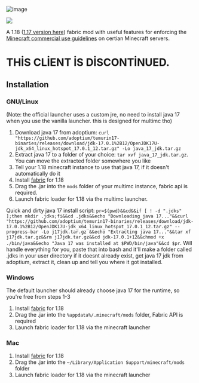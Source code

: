 ![image](https://media.discordapp.net/attachments/396663973006540802/886686297140363315/logo.png)

![](https://komarev.com/ghpvc/?username=0x151Atomic&label=Views)

A 1.18 ([1.17 version here](https://github.com/0x152/Atomic/tree/c58cad3209ea17ebff915c32a31bca8aa21c081f/builds)) fabric mod with useful features for enforcing the [Minecraft commercial use guidelines](https://account.mojang.com/documents/commercial_guidelines#:~:text=sell%20entitlements%20that%20affect%20gameplay)
on certian Minecraft servers.


# THİS CLİENT İS DİSCONTİNUED.

## Installation

### GNU/Linux <!--on top-->

(Note: the official launcher uses a custom jre, no need to install java 17 when you use the vanilla launcher. this is designed for multimc tho)

1. Download java 17 from adoptium: `curl "https://github.com/adoptium/temurin17-binaries/releases/download/jdk-17.0.1%2B12/OpenJDK17U-jdk_x64_linux_hotspot_17.0.1_12.tar.gz" -Lo java_17_jdk.tar.gz`
2. Extract java 17 to a folder of your choice: `tar xvf java_17_jdk.tar.gz`. You can move the extracted folder somewhere you like
3. Tell your 1.18 minecraft instance to use that java 17, if it doesn't automatically do it
4. Install [fabric](https://fabricmc.net/use/) for 1.18
5. Drag the .jar into the `mods` folder of your multimc instance, fabric api is required.
6. Launch fabric loader for 1.18 via the multimc launcher.

Quick and dirty java 17 install script: `pr=$(pwd)&&cd&&if [ ! -d ".jdks" ];then mkdir .jdks;fi&&cd .jdks&&echo "Downloading java 17..."&&curl "https://github.com/adoptium/temurin17-binaries/releases/download/jdk-17.0.1%2B12/OpenJDK17U-jdk_x64_linux_hotspot_17.0.1_12.tar.gz" --progress-bar -Lo j17jdk.tar.gz &&echo "Extracting java 17..."&&tar xf j17jdk.tar.gz&&rm j17jdk.tar.gz&&cd jdk-17.0.1+12&&chmod +x ./bin/java&&echo "Java 17 was installed at $PWD/bin/java"&&cd $pr`. Will handle everything for you, paste that into bash and it'll make a folder called .jdks in your user directory if it doesnt already exist, get java 17 jdk from adoptium, extract it, clean up and tell you where it got installed.

### Windows

The default launcher should already choose java 17 for the runtime, so you're free from steps 1-3

1. Install [fabric](https://fabricmc.net/use/) for 1.18
2. Drag the .jar into the `%appdata%/.minecraft/mods` folder, Fabric API is required
3. Launch fabric loader for 1.18 via the minecraft launcher

### Mac

1. Install [fabric](https://fabricmc.net/use/) for 1.18
2. Drag the .jar into the `~/Library/Application Support/minecraft/mods` folder
3. Launch fabric loader for 1.18 via the minecraft launcher
